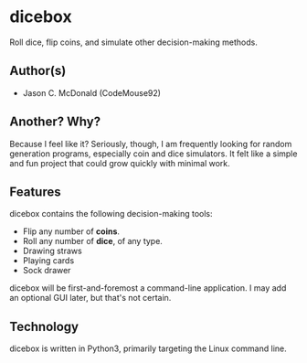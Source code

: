 # dicebox
Roll dice, flip coins, and simulate other decision-making methods.

## Author(s)

- Jason C. McDonald (CodeMouse92)

## Another? Why?
Because I feel like it? Seriously, though, I am frequently looking for random generation programs, especially coin and dice simulators. It felt like a simple and fun project that could grow quickly with minimal work.

## Features
dicebox contains the following decision-making tools:

- Flip any number of **coins**.
- Roll any number of **dice**, of any type.
- Drawing straws
- Playing cards
- Sock drawer

dicebox will be first-and-foremost a command-line application. I may add an optional GUI later, but that's not certain.

## Technology

dicebox is written in Python3, primarily targeting the Linux command line.
